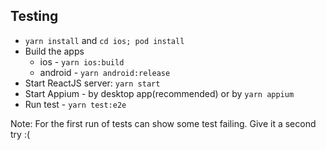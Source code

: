 ## Testing
* `yarn install` and `cd ios; pod install`
* Build the apps
  * ios - `yarn ios:build`
  * android - `yarn android:release`
* Start ReactJS server: `yarn start`
* Start Appium - by desktop app(recommended) or by `yarn appium`
* Run test - `yarn test:e2e`

Note: For the first run of tests can show some test failing. Give it a second try :(

